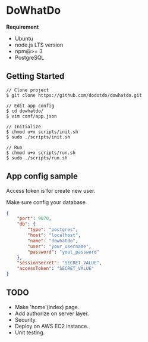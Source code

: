 # DoWhatDo

**Requirement**

* Ubuntu
* node.js LTS version
* npm@>= 3
* PostgreSQL


## Getting Started

```shell
// Clone project
$ git clone https://github.com/dodotdo/dowhatdo.git

// Edit app config
$ cd dowhatdo/
$ vim conf/app.json

// Initialize
$ chmod u+x scripts/init.sh
$ sudo ./scripts/init.sh

// Run
$ chmod u+x scripts/run.sh
$ sudo ./scripts/run.sh
```


## App config sample

Access token is for create new user.

Make sure config your database.

```json
{
    "port": 9070,
    "db": {
        "type": "postgres",
        "host": "localhost",
        "name": "dowhatdo",
        "user": "your_username",
        "password": "yout_password"
    },
    "sessionSecret": "SECRET_VALUE",
    "accessToken": "SECRET_VALUE"
}
```

## TODO

- Make 'home'(index) page.
- Add authorize on server layer.
- Security.
- Deploy on AWS EC2 instance.
- Unit testing.
